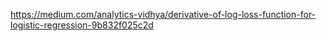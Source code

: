 https://medium.com/analytics-vidhya/derivative-of-log-loss-function-for-logistic-regression-9b832f025c2d







